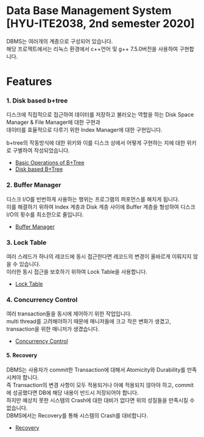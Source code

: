 Data Base Management System    
[HYU-ITE2038, 2nd semester 2020]
===============================================================
DBMS는 여러개의 계층으로 구성되어 있습니다.   
해당 프로젝트에서는 리눅스 환경에서 c++언어 및 g++ 7.5.0버전을 사용하여 구현합니다.   
   
Features
========
### 1. Disk based b+tree   
디스크에 직접적으로 접근하여 데이터를 저장하고 불러오는 역할을 하는 Disk Space Manager & File Manager에 대한 구현과    
데이터를 효율적으로 다루기 위한 Index Manager에 대한 구현입니다.    
   
b+tree의 작동방식에 대한 위키와 이를 디스크 상에서 어떻게 구현하는 지에 대한 위키로 구별하여 작성되었습니다.     
+ [Basic Operations of B+Tree](https://github.com/minseok127/DBMS-ITE2038/wiki/Basic-Operations-of-B-Tree(Milestone1))
+ [Disk based B+Tree](https://github.com/minseok127/DBMS-ITE2038/wiki/Disk-based-b-tree(Milestone2))

### 2. Buffer Manager   
디스크 I/O를 빈번하게 사용하는 행위는 프로그램의 퍼포먼스를 해치게 됩니다.   
이를 해결하기 위하여 Index 계층과 Disk 계층 사이에 Buffer 계층을 형성하여 디스크 I/O의 횟수를 최소한으로 줄입니다.   
+ [Buffer Manager](https://github.com/minseok127/DBMS-ITE2038/wiki/Buffer-Manager(project3))

### 3. Lock Table
여러 스레드가 하나의 레코드에 동시 접근한다면 레코드의 변경이 올바르게 이뤄지지 않을 수 있습니다.   
이러한 동시 접근을 보호하기 위하여 Lock Table을 사용합니다.
+ [Lock Table](https://github.com/minseok127/DBMS-ITE2038/wiki/Lock_table(project4))
   
### 4. Concurrency Control   
여러 transaction들을 동시에 제어하기 위한 작업입니다.   
multi thread를 고려해야하기 때문에 매니저들에 크고 작은 변화가 생겼고, transaction을 위한 매니저가 생겼습니다.   
+ [Concurrency Control](https://github.com/minseok127/DBMS-ITE2038/wiki/Concurrency-Control(project5))   
   
#### 5. Recovery    
DBMS는 사용자가 commit한 Transaction에 대해서 Atomicity와 Durability를 만족시켜야 합니다.    
즉 Transaction의 변경 사항이 모두 적용되거나 아예 적용되지 않아야 하고, commit에 성공했다면 DB에 해당 내용이 반드시 저장되어야 합니다.   
하지만 예상치 못한 시스템의 Crash에 대한 대비가 없다면 위의 성질들을 만족시킬 수 없습니다.   
DBMS에서는 Recovery를 통해 시스템의 Crash를 대비합니다.   
+ [Recovery](https://github.com/minseok127/DBMS-ITE2038/wiki/Recovery(project6))
